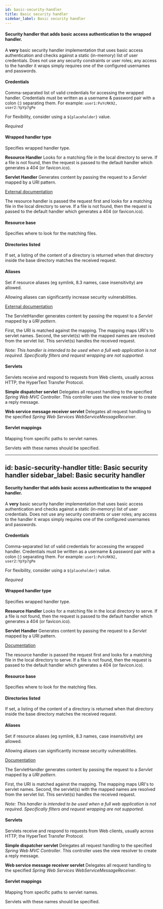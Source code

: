 ```yaml
---
id: basic-security-handler
title: Basic security handler
sidebar_label: Basic security handler
---
```

#### Security handler that adds basic access authentication to the wrapped handler.
A <b>very</b> basic security handler implementation that uses basic access authentication and checks against a static (in-memory) list of user credentials. Does not use any security constraints or user roles; any access to the handler it wraps simply requires one of the configured usernames and passwords.

#### Credentials
Comma-separated list of valid credentials for accessing the wrapped handler. Credentials must be written as a username & password pair with a colon (:) separating them. For example: <code>user1:PuYcRK92, user2:YpYp7gPe</code>

For flexibility, consider using a <code>${placeholder}</code> value.

<i>Required</i>

#### Wrapped handler type
Specifies wrapped handler type.

<b>Resource Handler</b>
Looks for a matching file in the local directory to serve. If a file is not found, then the request is passed to the default handler which generates a 404 (or favicon.ico). 

<b>Servlet Handler</b> 
Generates content by passing the request to a <i>Servlet</i> mapped by a URI pattern.


<a href="http://wiki.eclipse.org/Jetty/Reference/Jetty_Architecture#Handlers" target="_blank">External documentation</a>

The resource handler is passed the request first and looks for a matching file in the local directory to serve. If a file is not found, then the request is passed to the default handler which generates a 404 (or favicon.ico). 

#### Resource base
Specifies where to look for the matching files.

#### Directories listed
If set, a listing of the content of a directory is returned when that directory inside the base directory matches the received request.

#### Aliases
Set if resource aliases (eg symlink, 8.3 names, case insensitivity) are allowed.

Allowing aliases can significantly increase security vulnerabilities. 


<a href="http://wiki.eclipse.org/Jetty/Reference/Jetty_Architecture#Servlets" target="_blank">External documentation</a>

The ServletHandler generates content by passing the request to a <i>Servlet</i> mapped by a <i>URI pattern</i>. 

First, the URI is matched against the mapping. The mapping maps URI's to servlet names. 
Second, the servlet(s) with the mapped names are resolved from the servlet list. This servlet(s) handles the received request.

<i>Note:
This handler is intended to be used when a full web application is not required. Specifically filters and request wrapping are not supported.</i>

#### Servlets
Servlets receive and respond to requests from Web clients, usually across HTTP, the HyperText Transfer Protocol.

<b>Simple dispatcher servlet</b>
Delegates all request handling to the specified <i>Spring Web MVC Controller</i>. This controller uses the view resolver to create a reply message. 

<b>Web service message receiver servlet</b>
Delegates all request handling to the specified <i>Spring Web Services WebServiceMessageReceiver</i>.

#### Servlet mappings
Mapping from specific paths to servlet names. 

Servlets with these names should be specified.

---
id: basic-security-handler
title: Basic security handler
sidebar_label: Basic security handler
---
#### Security handler that adds basic access authentication to the wrapped handler.
A <b>very</b> basic security handler implementation that uses basic access authentication and checks against a static (in-memory) list of user credentials. Does not use any security constraints or user roles; any access to the handler it wraps simply requires one of the configured usernames and passwords.

#### Credentials
Comma-separated list of valid credentials for accessing the wrapped handler. Credentials must be written as a username & password pair with a colon (:) separating them. For example: <code>user1:PuYcRK92, user2:YpYp7gPe</code>

For flexibility, consider using a <code>${placeholder}</code> value.

<i>Required</i>

#### Wrapped handler type
Specifies wrapped handler type.

<b>Resource Handler</b>
Looks for a matching file in the local directory to serve. If a file is not found, then the request is passed to the default handler which generates a 404 (or favicon.ico). 

<b>Servlet Handler</b> 
Generates content by passing the request to a <i>Servlet</i> mapped by a URI pattern.


<a href="http://wiki.eclipse.org/Jetty/Reference/Jetty_Architecture#Handlers" target="_blank">Documentation</a>

The resource handler is passed the request first and looks for a matching file in the local directory to serve. If a file is not found, then the request is passed to the default handler which generates a 404 (or favicon.ico). 

#### Resource base
Specifies where to look for the matching files.

#### Directories listed
If set, a listing of the content of a directory is returned when that directory inside the base directory matches the received request.

#### Aliases
Set if resource aliases (eg symlink, 8.3 names, case insensitivity) are allowed.

Allowing aliases can significantly increase security vulnerabilities. 


<a href="http://wiki.eclipse.org/Jetty/Reference/Jetty_Architecture#Servlets" target="_blank">Documentation</a>

The ServletHandler generates content by passing the request to a <i>Servlet</i> mapped by a <i>URI pattern</i>. 

First, the URI is matched against the mapping. The mapping maps URI's to servlet names. 
Second, the servlet(s) with the mapped names are resolved from the servlet list. This servlet(s) handles the received request.

<i>Note:
This handler is intended to be used when a full web application is not required. Specifically filters and request wrapping are not supported.</i>

#### Servlets
Servlets receive and respond to requests from Web clients, usually across HTTP, the HyperText Transfer Protocol.

<b>Simple dispatcher servlet</b>
Delegates all request handling to the specified <i>Spring Web MVC Controller</i>. This controller uses the view resolver to create a reply message. 

<b>Web service message receiver servlet</b>
Delegates all request handling to the specified <i>Spring Web Services WebServiceMessageReceiver</i>.

#### Servlet mappings
Mapping from specific paths to servlet names. 

Servlets with these names should be specified.

